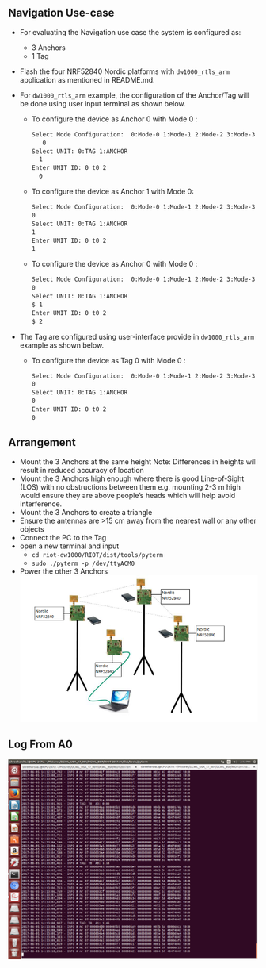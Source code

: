 ## Navigation Use-case
* For evaluating the Navigation use case the system is configured as:
   * 3 Anchors
   * 1 Tag
  
* Flash the four NRF52840 Nordic platforms with `dw1000_rtls_arm` application as mentioned in README.md. 
* For `dw1000_rtls_arm` example, the configuration of the Anchor/Tag will be done using user input terminal as shown below.
    * To configure the device as Anchor 0 with Mode 0 :
       ```bash
       Select Mode Configuration:  0:Mode-0 1:Mode-1 2:Mode-2 3:Mode-3
          0
       Select UNIT: 0:TAG 1:ANCHOR
         1
       Enter UNIT ID: 0 t0 2
         0
       ```
       
    * To configure the device as Anchor 1 with Mode 0: 
      ```bash
      Select Mode Configuration:  0:Mode-0 1:Mode-1 2:Mode-2 3:Mode-3
      0
      Select UNIT: 0:TAG 1:ANCHOR
      1
      Enter UNIT ID: 0 t0 2
      1
      ```
    * To configure the device as Anchor 0 with Mode 0 : 
      ```bash
      Select Mode Configuration:  0:Mode-0 1:Mode-1 2:Mode-2 3:Mode-3
      0
      Select UNIT: 0:TAG 1:ANCHOR
      $ 1
      Enter UNIT ID: 0 t0 2
      $ 2
      ```
* The Tag are configured using user-interface provide in `dw1000_rtls_arm` example as shown below.
    * To configure the device as Tag 0 with Mode 0 : 
       ```bash
       Select Mode Configuration:  0:Mode-0 1:Mode-1 2:Mode-2 3:Mode-3
       0
       Select UNIT: 0:TAG 1:ANCHOR
       0
       Enter UNIT ID: 0 t0 2
       0
       ```
## Arrangement
* Mount the 3 Anchors at the same height
  Note: Differences in heights will result in reduced accuracy of location
* Mount the 3 Anchors high enough where there is good Line-of-Sight (LOS) with no
obstructions between them e.g. mounting 2-3 m high would ensure they are above
people’s heads which will help avoid interference.
* Mount the 3 Anchors to create a triangle
* Ensure the antennas are >15 cm away from the nearest wall or any other objects
* Connect the PC to the Tag 
* open a new terminal and input
    * `cd riot-dw1000/RIOT/dist/tools/pyterm`
    * `sudo ./pyterm -p /dev/ttyACM0`
* Power the other 3 Anchors 
![Navigation](./images/Navigation.PNG)
## Log From A0
![Navigation Log](./images/Navigatio.png)
